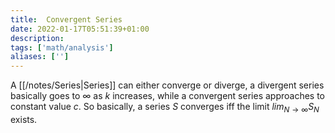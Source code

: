```yaml
---
title:  Convergent Series
date: 2022-01-17T05:51:39+01:00
description: 
tags: ['math/analysis']
aliases: ['']
---
```

A [[/notes/Series|Series]] can either converge or diverge, a divergent series basically goes to $\infty$ as $k$ increases, while a convergent series approaches to constant value $c$. So basically, a series $S$ converges iff the limit $lim_{N\to\infty}S_N$ exists.